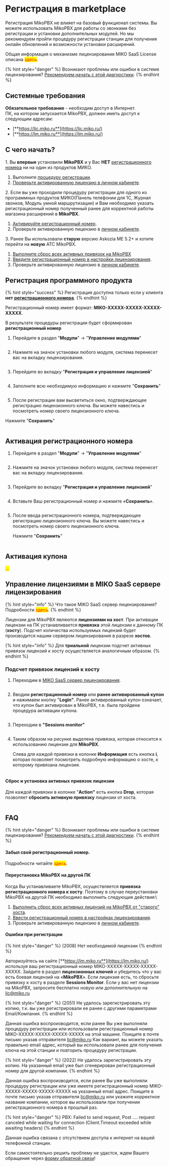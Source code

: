 # Регистрация в marketplace

Регистрация MikoPBX не влияет на базовый функционал системы. Вы можете использовать MikoPBX для работы со звонками без регистрации и установки дополнительных модулей. Но мы рекомендуем пройти процедуру регистрации станции для получения онлайн обновлений и возможности установки расширений.

Общая информация о механизме лицензирования MIKO SaaS License описана <mark style="color:red;">здесь</mark>.

{% hint style="danger" %}
Возникают проблемы или ошибки в системе лицензирования? [Рекомендуем начать с этой диагностики](https://wiki.mikopbx.ru/licensing:debug).
{% endhint %}

## Системные требования <a href="#sistemnye_trebovanija" id="sistemnye_trebovanija"></a>

**Обязательное требование** - необходим доступ в Интернет.\
ПК, на котором запускается MikoPBX, должен иметь доступ к следующим адресам:

* [**https://lic.miko.ru**](https://lic.miko.ru/)
* [**https://lm.miko.ru**](https://lm.miko.ru/)

## С чего начать? <a href="#s_chego_nachat" id="s_chego_nachat"></a>

1\. Вы **впервые** установили **MikoPBX** и у Вас **НЕТ** [регистрационного номера](https://wiki.miko.ru/astpanel:miko\_saas\_license\_overview#registracionnyj\_nomer) ни на один из продуктов МИКО.

1. Выполните [процедуру регистрации](https://wiki.mikopbx.ru/licensing#registracija\_programmnogo\_produkta).
2. [Проверьте активированную лицензию в личном кабинете](https://wiki.mikopbx.ru/licensing#upravlenie\_licenzijami\_v\_miko\_saas\_servere\_licenzirovanija).

2\. Если вы уже проходили процедуру регистрации для одного из программных продуктов МИКО(Панель телефонии для 1С, Журнал звонков, Модуль умной маршрутизации) и Вам необходимо указать регистрационный номер полученный ранее для корректной работы магазина расширений в **MikoPBX**.

1. [Активируйте регистрационный номер](https://wiki.mikopbx.ru/licensing#aktivacija\_registracionnogo\_nomera).
2. Проверьте активированную лицензию в [личном кабинете](https://wiki.mikopbx.ru/licensing#upravlenie\_licenzijami\_v\_miko\_saas\_servere\_licenzirovanija).

3\. Ранее Вы использовали **старую** версию Askozia ME 5.2+ и хотите перейти на **новую** АТС MikoPBX.

1. [Выполните сброс всех активных привязок на MikoPBX](https://wiki.mikopbx.ru/licensing#sbros\_i\_ustanovka\_aktivnyx\_privjazok\_licenzii)
2. [Введите регистрационный номер в настройки лицензирования](https://wiki.mikopbx.ru/licensing#aktivacija\_registracionnogo\_nomera).
3. Проверьте активированную лицензию в [личном кабинете](https://wiki.mikopbx.ru/licensing#upravlenie\_licenzijami\_v\_miko\_saas\_servere\_licenzirovanija).

## Регистрация программного продукта <a href="#registracija_programmnogo_produkta" id="registracija_programmnogo_produkta"></a>

{% hint style="success" %}
Регистрация доступна только если у клиента **нет** [**регистрационного номера**](https://wiki.miko.ru/astpanel:miko\_saas\_license\_overview#registracionnyj\_nomer).
{% endhint %}

Регистрационный номер имеет формат: **MIKO-ХХХХХ-ХХХХХ-ХХХХХ-ХХХХХ**.

В результате процедуры регистрации будет сформирован **регистрационный номер**

1. Перейдите в раздел "**Модули**" -> "**Управление модулями**"

<figure><img src="../../../.gitbook/assets/1 (7).png" alt=""><figcaption></figcaption></figure>

2. Нажмите на значок установки любого модуля, система перенесет вас на вкладку лицензирования.

<figure><img src="../../../.gitbook/assets/2 (28).png" alt=""><figcaption></figcaption></figure>

3. Перейдите во вкладку "**Регистрация и управление лицензией**"

<figure><img src="../../../.gitbook/assets/3 (18).png" alt=""><figcaption></figcaption></figure>

4. Заполните всю необходимую информацию и нажмите "**Сохранить**"

<figure><img src="../../../.gitbook/assets/5 (30).png" alt=""><figcaption></figcaption></figure>

5. После регистрации вам высветиться окно, подтверждающее регистрацию лицензионного ключа. Вы можете навестись и посмотреть номер своего лицензионного ключа.

Нажмите "**Сохранить**"

<figure><img src="../../../.gitbook/assets/6 (23).png" alt=""><figcaption></figcaption></figure>

## Активация регистрационного номера <a href="#aktivacija_registracionnogo_nomera" id="aktivacija_registracionnogo_nomera"></a>

1. Перейдите в раздел "**Модули**" -> "**Управление модулями**"

<figure><img src="../../../.gitbook/assets/1 (7).png" alt=""><figcaption></figcaption></figure>

2. Нажмите на значок установки любого модуля, система перенесет вас на вкладку лицензирования.

<figure><img src="../../../.gitbook/assets/2 (33).png" alt=""><figcaption></figcaption></figure>

3. Перейдите во вкладку "**Регистрация и управление лицензией**"

<figure><img src="../../../.gitbook/assets/3 (18).png" alt=""><figcaption></figcaption></figure>

4. Вставьте Ваш регистрационный номер и нажмите «**Сохранить**».

<figure><img src="../../../.gitbook/assets/7 (8).png" alt=""><figcaption></figcaption></figure>

5.  После ввода регистрационного номера, подтверждающее регистрацию лицензионного ключа. Вы можете навестись и посмотреть номер своего лицензионного ключа.

    Нажмите "**Сохранить**"

<figure><img src="../../../.gitbook/assets/6 (11).png" alt=""><figcaption></figcaption></figure>

## Активация купона <a href="#aktivacija_kupona" id="aktivacija_kupona"></a>

<mark style="color:red;">...</mark>

## Управление лицензиями в MIKO SaaS сервере лицензирования <a href="#upravlenie_licenzijami_v_miko_saas_servere_licenzirovanija" id="upravlenie_licenzijami_v_miko_saas_servere_licenzirovanija"></a>

{% hint style="info" %}
Что такое MIKO SaaS сервер лицензирования? Подробности <mark style="color:red;">здесь</mark>.
{% endhint %}

Лицензии для MikoPBX являются **лицензиями на хост**. При активации лицензии на ПК устанавливается **привязка** этой лицензии к данному ПК (**хосту**). Подсчет количества используемых лицензий будет производится нашим сервером лицензирования в разрезе **хостов**.

{% hint style="info" %}
Для **триальной** лицензии подсчет активных привязок лицензий к хосту осуществляется аналогичным образом.
{% endhint %}

### Подсчет привязок лицензий к хосту <a href="#podschet_privjazok_licenzij_k_xostu" id="podschet_privjazok_licenzij_k_xostu"></a>

1. Переходим в [MIKO SaaS сервер лицензирования](https://lic.miko.ru/).

<figure><img src="../../../.gitbook/assets/8 (12).png" alt=""><figcaption></figcaption></figure>

2. Вводим **регистрационный номер** или **ранее активированный купон** и нажимаем кнопку "**Login"**. Ранее активированный купон означает, что купон был активирован в MikoPBX, т.е. была пройдена процедура активации купона.

<figure><img src="../../../.gitbook/assets/9 (1).png" alt=""><figcaption></figcaption></figure>

3. Переходим в **"Sessions monitor"**

<figure><img src="../../../.gitbook/assets/10 (5).png" alt=""><figcaption></figcaption></figure>

4.  Таким образом на рисунке выделена привязка, которая относится к использованию лицензии для **MikoPBX**.

    Слева для каждой привязки в колонке **Информация** есть кнопка **i**, которая позволяет посмотреть подробную информацию о хосте, к которому привязана лицензия.

<figure><img src="../../../.gitbook/assets/11 (2).png" alt=""><figcaption></figcaption></figure>

#### Сброс и установка активных привязок лицензии <a href="#sbros_i_ustanovka_aktivnyx_privjazok_licenzii" id="sbros_i_ustanovka_aktivnyx_privjazok_licenzii"></a>

Для каждой привязки в колонке "**Action"** есть кнопка **Drop**, которая позволяет **сбросить активную привязку** лицензии от хоста.

<figure><img src="../../../.gitbook/assets/12 (5).png" alt=""><figcaption></figcaption></figure>

## FAQ <a href="#faq_chavo" id="faq_chavo"></a>

{% hint style="danger" %}
Возникают проблемы или ошибки в системе лицензирования? [Рекомендуем начать с этой диагностики](../../../faq/troubleshooting/diagnostika-problem-s-licenzirovaniem.md).
{% endhint %}

#### Забыл свой регистрационный номер. <a href="#zabyl_svoj_registracionnyj_nomer" id="zabyl_svoj_registracionnyj_nomer"></a>

Подробности читайте <mark style="color:red;">здесь</mark>.

#### Переустановка MikoPBX на другой ПК <a href="#pereustanovka_mikopbx_na_drugoj_pk" id="pereustanovka_mikopbx_na_drugoj_pk"></a>

Когда Вы устанавливаете MikoPBX, осуществляется **привязка регистрационного номера к хосту**. Поэтому в случае переустановки MikoPBX на другой ПК необходимо выполнить следующие действия:\\

1. [Выполнить сброс всех активных лицензий на MikoPBX от "старого" хоста](licensing.md#sbros\_i\_ustanovka\_aktivnyx\_privjazok\_licenzii).
2. [Ввести регистрационный номер в настройках лицензирования](licensing.md#aktivacija\_registracionnogo\_nomera).
3. Проверьте активированную лицензию в [личном кабинете](licensing.md#upravlenie\_licenzijami\_v\_miko\_saas\_servere\_licenzirovanija).

#### Ошибки при регистрации <a href="#oshibki_pri_registracii" id="oshibki_pri_registracii"></a>

{% hint style="danger" %}
(2008) Нет необходимой лицензии
{% endhint %}

Авторизуйтесь на сайте [**https://lm.miko.ru**](https://lm.miko.ru/) используя ваш регистрационный номер MIKO-XXXXX-XXXXX-XXXXX-XXXXX. Зайдите в раздел **лицензионных ключей** и убедитесь что у вас есть боевая лицензий на «**MikoPBX**». Если лицензия есть, то сбросьте привязку к хосту в разделе **Sessions Monitor**. Если у вас нет лицензии на MikoPBX, запросите бесплатно новую или дополнительную на lic@miko.ru

{% hint style="danger" %}
(2051) Не удалось зарегистрировать эту копию, т.к. вы уже регистрировали ее ранее с другими параметрами Email/Компания.
{% endhint %}

Данная ошибка воспроизводится, если ранее Вы уже выполняли процедуру регистрации или использовали регистрационный номер MIKO-XXXXX-XXXXX-XXXXX-XXXXX на этой машине. Поищите в почте письмо указав отправителя lic@miko.ru Как вариант, вы можете указать правильно email адрес, который вы использовали ранее для получения ключа на этой станции и повторить процедуру регистрации.

{% hint style="danger" %}
(2022) Не удалось зарегистрировать эту копию. На указанный email уже был сгенерирован регистрационный номер для другой компании.
{% endhint %}

Данная ошибка воспроизводится, если ранее Вы уже выполняли процедуру регистрации или уже имеете регистрационный номер MIKO-XXXXX-XXXXX-XXXXX-XXXXX на указанный email адрес. Поищите в почте письмо указав отправителя lic@miko.ru или укажите корректное название компании, которое вы использовали при получении регистрационного номера в прошлый раз.

{% hint style="danger" %}
PBX: Failed to send request, Post …. request canceled while waiting for connection (Client.Timeout exceeded while awaiting headers)
{% endhint %}

Данная ошибка связана с отсутствием доступа к интернет на вашей телефонной станции.

Если самостоятельно решить проблему не удастся, ждем Вашего обращения через [форму обратной связи](https://telefon.miko.ru/contacts/)!
